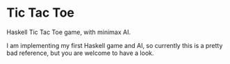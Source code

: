# Tic Tac Toe
Haskell Tic Tac Toe game, with minimax AI.

I am implementing my first Haskell game and AI, so currently this is a pretty bad reference, but you are welcome to have a look.
